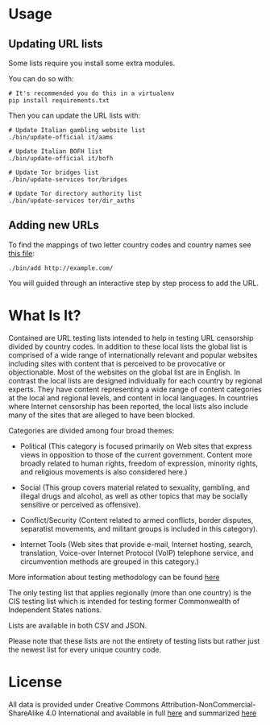 Usage
=====

Updating URL lists
------------------

Some lists require you install some extra modules.

You can do so with:

```
# It's recommended you do this in a virtualenv
pip install requirements.txt
```

Then you can update the URL lists with:

```
# Update Italian gambling website list
./bin/update-official it/aams

# Update Italian BOFH list
./bin/update-official it/bofh

# Update Tor bridges list
./bin/update-services tor/bridges

# Update Tor directory authority list
./bin/update-services tor/dir_auths
```

Adding new URLs
---------------

To find the mappings of two letter country codes and country names see [this
file](https://github.com/citizenlab/test-lists/blob/master/lists/00-LEGEND-category_codes.csv):

```
./bin/add http://example.com/
```

You will guided through an interactive step by step process to add the URL.

What Is It?
===========

Contained are URL testing lists intended to help in testing URL censorship divided
by country codes.   In addition to these local lists the global list is
comprised of a wide range of internationally relevant and popular websites
including sites with content that is perceived to be provocative or
objectionable. Most of the websites on the global list are in English. In
contrast the local lists are designed individually for each country by regional
experts.  They have content representing a wide range of content categories at
the local and regional levels, and content in local languages. In countries
where Internet censorship has been reported, the local lists also include many
of the sites that are alleged to have been blocked.

Categories are divided among four broad themes:

* Political (This category is focused primarily on Web sites that express views
in opposition to those of the current government. Content more broadly related
to human rights, freedom of expression, minority rights, and religious
movements is also considered here.) 

* Social (This group covers material related
to sexuality, gambling, and illegal drugs and alcohol, as well as other topics
that may be socially sensitive or perceived as offensive).  

* Conflict/Security
(Content related to armed conflicts, border disputes, separatist movements, and
militant groups is included in this category).  

* Internet Tools (Web sites that
provide e-mail, Internet hosting, search, translation, Voice-over Internet
Protocol (VoIP) telephone service, and circumvention methods are grouped in
this category.)

More information about testing methodology can be found [here](https://opennet.net/oni-faq)

The only testing list that applies regionally (more than one country) is the
CIS testing list which is intended for testing former Commonwealth of
Independent States nations.

Lists are available in both CSV and JSON.

Please note that these lists are not the entirety of testing lists but rather just
the newest list for every unique country code.

License
========

All data is provided under Creative Commons
Attribution-NonCommercial-ShareAlike 4.0 International and available in full
[here](https://creativecommons.org/licenses/by-nc-sa/4.0/legalcode) and summarized
[here](https://creativecommons.org/licenses/by-nc-sa/4.0/)


